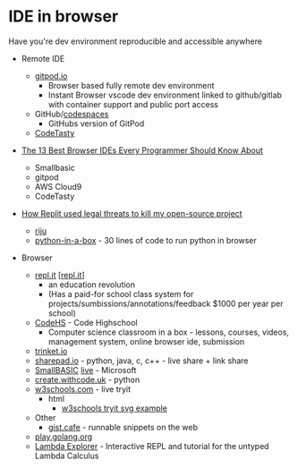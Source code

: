 IDE in browser
==============

Have you're dev environment reproducible and accessible anywhere

* Remote IDE
    * [gitpod.io](https://gitpod.io)
        * Browser based fully remote dev environment
        * Instant Browser vscode dev environment linked to github/gitlab with container support and public port access
    * GitHub/[codespaces](https://github.com/features/codespaces)
        * GitHubs version of GitPod
    * [CodeTasty](https://codetasty.com/)
* [The 13 Best Browser IDEs Every Programmer Should Know About](https://www.makeuseof.com/tag/programmer-browser-ides/)
    * Smallbasic
    * gitpod
    * AWS Cloud9
    * CodeTasty
* [How Replit used legal threats to kill my open-source project](https://intuitiveexplanations.com/tech/replit/)
    * [riju]()
    * [python-in-a-box](https://github.com/raxod502/python-in-a-box) - 30 lines of code to run python in browser

* Browser
    * [repl.it](https://repl.it/) [[repl.it]]
        * an education revolution
        * (Has a paid-for school class system for projects/sumbissions/annotations/feedback $1000 per year per school)
    * [CodeHS](https://codehs.com/) - Code Highschool
        * Computer science classroom in a box - lessons, courses, videos, management system, online browser ide, submission
    * [trinket.io](https://trinket.io/)
    * [sharepad.io](https://www.sharepad.io/) - python, java, c, c++ - live share + link share
    * [SmallBASIC](https://SmallBASIC.com/) [live](https://superbasic-v2.azurewebsites.net/) - Microsoft
    * [create.withcode.uk](https://create.withcode.uk/) - python
    * [w3schools.com](https://www.w3schools.com/) - live tryit
        * html
            * [w3schools tryit svg example](https://www.w3schools.com/graphics/tryit.asp?filename=trysvg_circle)
    * Other
        * [gist.cafe](https://gist.cafe/) - runnable snippets on the web
    * [play.golang.org](https://play.golang.org/)
    * [Lambda Explorer](https://lambdaexplorer.com/) - Interactive REPL and tutorial for the untyped Lambda Calculus

[//begin]: # "Autogenerated link references for markdown compatibility"
[repl.it]: repl.it.md "repl.it"
[//end]: # "Autogenerated link references"